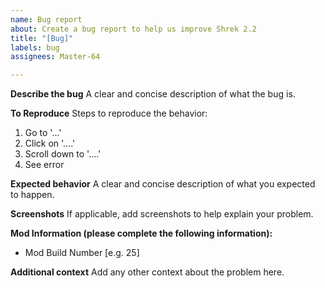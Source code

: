 ```yaml
---
name: Bug report
about: Create a bug report to help us improve Shrek 2.2
title: "[Bug]"
labels: bug
assignees: Master-64

---
```


**Describe the bug**
A clear and concise description of what the bug is.

**To Reproduce**
Steps to reproduce the behavior:
1. Go to '...'
2. Click on '....'
3. Scroll down to '....'
4. See error

**Expected behavior**
A clear and concise description of what you expected to happen.

**Screenshots**
If applicable, add screenshots to help explain your problem.

**Mod Information (please complete the following information):**
 - Mod Build Number [e.g. 25]

**Additional context**
Add any other context about the problem here.
